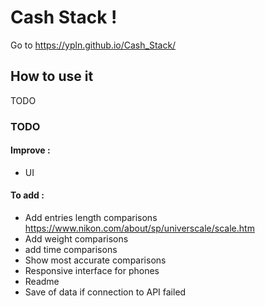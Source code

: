 # Cash Stack !

 Go to <https://ypln.github.io/Cash_Stack/>

## How to use it
TODO


### TODO

#### Improve :

-   UI

#### To add :
-   Add entries length comparisons https://www.nikon.com/about/sp/universcale/scale.htm
-   Add weight comparisons
-   add time comparisons
-   Show most accurate comparisons
-   Responsive interface for phones
-   Readme
-   Save of data if connection to API failed
